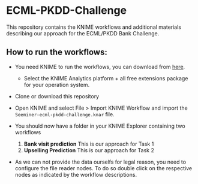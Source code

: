 # ECML-PKDD-Challenge
This repository contains the KNIME workflows and additional materials
describing our approach for the ECML/PKDD Bank Challenge.

## How to run the workflows:
- You need KNIME to run the workflows, you can download from [here](https://www.knime.org/downloads/overview?quicktabs_knimed=1#quicktabs-knimed).
  - Select the KNIME Analytics platform + all free extensions package for your operation system.

- Clone or download this repository

- Open KNIME and select File > Import KNIME Workflow and import the ``Seeminer-ecml-pkdd-challenge.knar`` file.
- You should now have a folder in your KNIME Explorer containing two workflows
  1. __Bank visit prediction__ This is our approach for Task 1
  2. __Upselling Prediction__ This is our approach for Task 2
  
- As we can not provide the data ourselfs for legal reason, you need to configure the file reader nodes. To do so double click on the respective nodes as indicated by the workflow descriptions.
  
